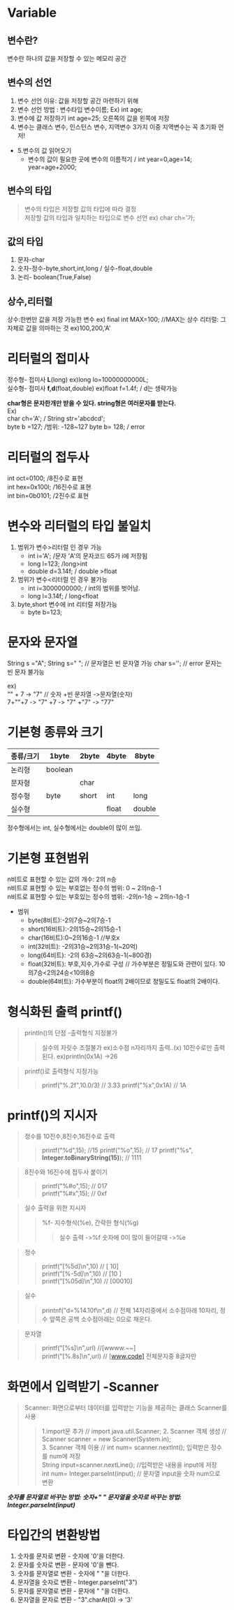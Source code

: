 # Variable
## 변수란?
변수란 하나의 값을 저장할 수 있는 메모리 공간
## 변수의 선언
1. 변수 선언 이유: 값을 저장할 공간 마련하기 위해
2. 변수 선언 방법 : 변수타입 변수이름;  Ex) int age;
3. 변수에 값 저장하기 int age=25;  오른쪽의 값을 왼쪽에 저장
4. 변수는 클래스 변수, 인스턴스 변수, 지역변수 3가지  이중 지역변수는 꼭 초기화 먼저!  

* 5.변수의 값 읽어오기
    - 변수의 값이 필요한 곳에 변수의 이름적기 / int year=0,age=14; year=age+2000;
## 변수의 타입
>변수의 타입은 저장할 값의 타입에 따라 결정  
>저장할 값의 타입과 일치하는 타입으로 변수 선언 ex) char ch='가;
## 값의 타입
1. 문자-char
2. 숫자-정수-byte,short,int,long / 실수-float,double
3. 논리- boolean(True,False)

## 상수,리터럴
상수:한번만 값을 저장 가능한 변수  ex) final int MAX=100; //MAX는 상수
리터럴: 그 자체로 값을 의마하는 것 ex)100,200,'A'

# 리터럴의 접미사
정수형- 접미사 **L**(long)  ex)long lo=10000000000L;  
실수형- 접미사 **f,d**(float,double) ex)float f=1.4f;  / d는 생략가능

**char형은 문자한개만 받을 수 있다. string형은 여러문자를 받는다.**  
Ex)  
char ch='A'; / String str='abcdcd';  
byte b =127; /범위: -128~127
byte b= 128; / error  

# 리터럴의 접두사
int oct=0100;      /8진수로 표현  
int hex=0x100l;    /16진수로 표현  
int bin=0b0101;    /2진수로 표현  

# 변수와 리터럴의 타입 불일치
1. 범위가 변수>리터럴 인 경우 가능  
    - int i='A';  /문자 'A'의 문자코드 65가 i에 저장됨
    - long l=123; /long>int
    - double d=3.14f; / double >float
2. 범위가 변수<리터럴 인 경우 불가능
    - int i=3000000000; / int의 범위를 벗어남.
    - long l=3.14f; / long<float
3. byte,short 변수에 int 리터럴 저장가능
    - byte b=123;
# 문자와 문자열
String s ="A";
String s=" "; // 문자열은 빈 문자열 가능
char s=''; // error  문자는 빈 문자 불가능 

ex)  
"" + 7 -> "7" // 숫자 +빈 문자열 ->문자열(숫자)  
7+""+7 -> "7" +7 -> "7" +"7" -> "77"  

# 기본형 종류와 크기
 |종류/크기|1byte|2byte|4byte|8byte|
 |---|---|---|---|---|
 |논리형|boolean||||
 |문자형||char|||
 |정수형|byte|short|int|long|
 |실수형|||float|double|  
    
 정수형에서는 int, 실수형에서는 double이 많이 쓰임.  
    
 # 기본형 표현범위
 n비트로 표현할 수 있는 값의 개수: 2의 n승  
 n비트로 표현할 수 있는 부호없는 정수의 범위: 0 ~ 2의n승-1  
 n비트로 표현할 수 있는 부호있는 정수의 범위: -2의n-1승 ~ 2의n-1승-1  
    
 * 범위
    * byte(8비트):-2의7승~2의7승-1
    * short(16비트):-2의15승~2의15승-1
    * char(16비트):0~2의16승-1  //부호x
    * int(32비트): -2의31승~2의31승-1(~20억)
    * long(64비트): -2의 63승~2의63승-1(~800경)
    - float(32비트): 부호,지수,가수로 구성 // 가수부분은 정밀도와 관련이 있다. 10의7승<2의24승<10의8승 
    - double(64비트): 가수부분이 float의 2배이므로 정밀도도 float의 2배이다.  
    
 # 형식화된 출력 printf()
 > println()의 단점 -출력형식 지정불가
 >> 실수의 자릿수 조절불가  ex)소수점 n자리까지 출력..(x)
 >> 10진수로만 출력된다.   ex)println(0x1A) ->26  
    
 > printf()로 출력형식 지정가능
 >>printf("%.2f",10.0/3) // 3.33
 >>printf("%x",0x1A)  // 1A
    
# printf()의 지시자
> 정수를 10진수,8진수,16진수로 출력
>> printf("%d",15);  //15
>> printf("%o",15);  // 17
>> printf("%s", **Integer.toBinaryString(15)**); // 1111  
    
> 8진수와 16진수에 접두사 붙이기
>>printf("%#o",15);  // 017  
>>printf("%#x",15);  // 0xf  
    
> 실수 출력을 위한 지시자
>>%f- 지수형식(%e), 간략한 형식(%g)
>>> 실수 출력 ->%f
>>> 숫자에 0이 많이 들어갈때 ->%e  

> 정수
>> printf("[%5d]\n",10) // [   10]  
>> printf("[%-5d]\n",10) // [10   ]  
>> printf("[%05d]\n",10) // [00010] 
    
> 실수  
>> printnf("d=%14.10f\n",d) // 전체 14자리중에서 소수점아래 10자리, 정수 앞쪽은 공백 소수점아래는 0으로 채운다.
    
>문자열  
>> printf("[%s]\n",url)  //[wwww.~~]  
>> printf("[%.8s]\n",url)  //  [www.code]  전체문자중 8글자만 
    
# 화면에서 입력받기 -Scanner
> Scanner: 화면으로부터 데이터를 입력받는 기능을 제공하는 클래스
> Scanner를 사용
>> 1.import문 추가  // import java.util.Scanner;
>> 2. Scanner 객체 생성  // Scanner scanner = new Scanner(System.in);  
>> 3. Scanner 객체 이용 // int num= scanner.nextInt(); 입력받은 정수를 num에 저장  
    String input=scanner.nextLine(); //입력받은 내용을 input에 저장  
    int num= Integer.parseInt(input); // 문자열 input을 숫자 num으로 변환  

***숫자를 문자열로 바꾸는 방법: 숫자+" "
문자열을 숫자로 바꾸는 방법: Integer.parseInt(input)***

# 타입간의 변환방법  
1. 숫자를 문자로 변환 - 숫자에 '0'을 더한다.  
2. 문자를 숫자로 변환 - 문자에 '0'을 뺀다.  
3. 숫자를 문자열로 변환 - 숫자에 " "을 더한다.  
4. 문자열을 숫자로 변환 - Integer.parseInt("3")  
5. 문자를 문자열로 변환 - 문자에 " "을 더한다.  
6. 문자열을 문자로 변환 - "3".charAt(0) -> '3'
 
    
